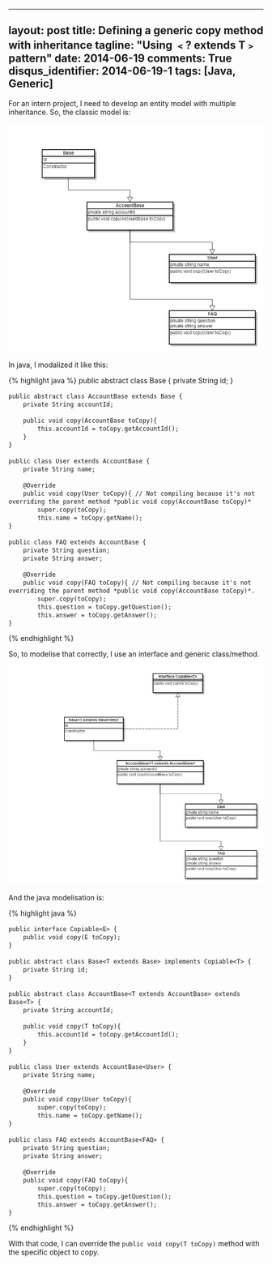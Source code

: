 
---
layout: post
title: Defining a generic copy method with inheritance
tagline: "Using &#65124;? extends T&#65125; pattern"
date: 2014-06-19
comments: True
disqus_identifier: 2014-06-19-1
tags: [Java, Generic]
---


For an intern project, I need to  develop an entity model with multiple inheritance.
So, the classic model is:

![Copy](/public/copy_model.png)


In java, I modalized it like this:

{% highlight java %}
    public abstract class Base {
        private String id;
    }

    public abstract class AccountBase extends Base {
        private String accountId;

        public void copy(AccountBase toCopy){
            this.accountId = toCopy.getAccountId();
        }
    }

    public class User extends AccountBase {
        private String name;

        @Override
        public void copy(User toCopy){ // Not compiling because it's not overriding the parent method *public void copy(AccountBase toCopy)*
            super.copy(toCopy);
            this.name = toCopy.getName();
    }

    public class FAQ extends AccountBase {
        private String question;
        private String answer;

        @Override
        public void copy(FAQ toCopy){ // Not compiling because it's not overriding the parent method *public void copy(AccountBase toCopy)*.
            super.copy(toCopy);
            this.question = toCopy.getQuestion();
            this.answer = toCopy.getAnswer();
    }
{% endhighlight %}

So, to modelise that correctly, I use an interface and generic class/method.
![Copy](/public/generic_copy_model.png)


And the java modelisation is:

{% highlight java %}

    public interface Copiable<E> {
        public void copy(E toCopy);
    }

    public abstract class Base<T extends Base> implements Copiable<T> {
        private String id;
    }

    public abstract class AccountBase<T extends AccountBase> extends Base<T> {
        private String accountId;

        public void copy(T toCopy){
            this.accountId = toCopy.getAccountId();
        }
    }

    public class User extends AccountBase<User> {
        private String name;

        @Override
        public void copy(User toCopy){
            super.copy(toCopy);
            this.name = toCopy.getName();
    }

    public class FAQ extends AccountBase<FAQ> {
        private String question;
        private String answer;

        @Override
        public void copy(FAQ toCopy){
            super.copy(toCopy);
            this.question = toCopy.getQuestion();
            this.answer = toCopy.getAnswer();
    }
{% endhighlight %}

With that code, I can override the `public void copy(T toCopy)` method with the specific object to copy.
